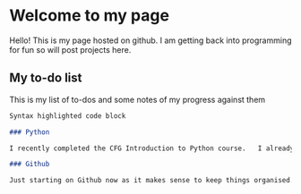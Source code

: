 # Welcome to my page

Hello! This is my page hosted on github.  I am getting back into programming for fun so will post projects here.

## My to-do list

This is my list of to-dos and some notes of my progress against them

```markdown
Syntax highlighted code block

### Python

I recently completed the CFG Introduction to Python course.   I already knew a fair bit of Python from my research days, but it was great to learn in a more structured way, as everything previously I had self taught by need.  Getting exposure to APIs and how Python can be used to interact with them, as well as the huge range of free APIs available was great.  

### Github

Just starting on Github now as it makes sense to keep things organised.  



